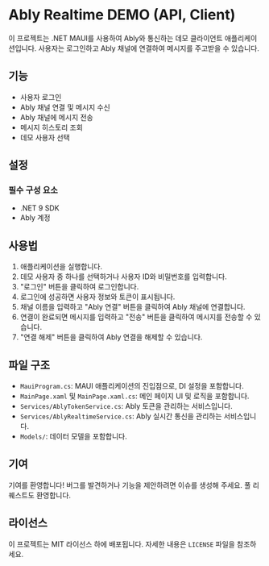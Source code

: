 # Ably Realtime DEMO (API, Client)

이 프로젝트는 .NET MAUI를 사용하여 Ably와 통신하는 데모 클라이언트 애플리케이션입니다. 사용자는 로그인하고 Ably 채널에 연결하여 메시지를 주고받을 수 있습니다.

## 기능

- 사용자 로그인
- Ably 채널 연결 및 메시지 수신
- Ably 채널에 메시지 전송
- 메시지 히스토리 조회
- 데모 사용자 선택

## 설정

### 필수 구성 요소

- .NET 9 SDK
- Ably 계정


## 사용법

1. 애플리케이션을 실행합니다.
2. 데모 사용자 중 하나를 선택하거나 사용자 ID와 비밀번호를 입력합니다.
3. "로그인" 버튼을 클릭하여 로그인합니다.
4. 로그인에 성공하면 사용자 정보와 토큰이 표시됩니다.
5. 채널 이름을 입력하고 "Ably 연결" 버튼을 클릭하여 Ably 채널에 연결합니다.
6. 연결이 완료되면 메시지를 입력하고 "전송" 버튼을 클릭하여 메시지를 전송할 수 있습니다.
7. "연결 해제" 버튼을 클릭하여 Ably 연결을 해제할 수 있습니다.

## 파일 구조

- `MauiProgram.cs`: MAUI 애플리케이션의 진입점으로, DI 설정을 포함합니다.
- `MainPage.xaml` 및 `MainPage.xaml.cs`: 메인 페이지 UI 및 로직을 포함합니다.
- `Services/AblyTokenService.cs`: Ably 토큰을 관리하는 서비스입니다.
- `Services/AblyRealtimeService.cs`: Ably 실시간 통신을 관리하는 서비스입니다.
- `Models/`: 데이터 모델을 포함합니다.

## 기여

기여를 환영합니다! 버그를 발견하거나 기능을 제안하려면 이슈를 생성해 주세요. 풀 리퀘스트도 환영합니다.

## 라이선스

이 프로젝트는 MIT 라이선스 하에 배포됩니다. 자세한 내용은 `LICENSE` 파일을 참조하세요.
